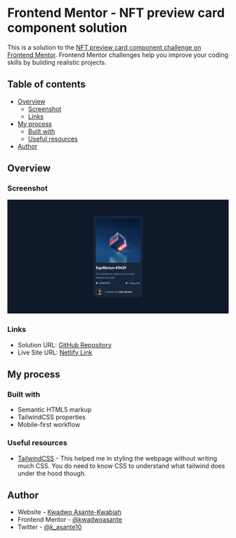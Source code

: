 # Frontend Mentor - NFT preview card component solution

This is a solution to the [NFT preview card component challenge on Frontend Mentor](https://www.frontendmentor.io/challenges/nft-preview-card-component-SbdUL_w0U). Frontend Mentor challenges help you improve your coding skills by building realistic projects. 

## Table of contents

- [Overview](#overview)
  - [Screenshot](#screenshot)
  - [Links](#links)
- [My process](#my-process)
  - [Built with](#built-with)
  - [Useful resources](#useful-resources)
- [Author](#author)

## Overview

### Screenshot

![](./screenshot.png)

### Links

- Solution URL: [GitHub Repository](https://github.com/kwadwoasante/fem-nft)
- Live Site URL: [Netlify Link](https://nft-fem.netlify.app/)

## My process

### Built with

- Semantic HTML5 markup
- TailwindCSS properties
- Mobile-first workflow

### Useful resources

- [TailwindCSS](https://tailwindcss.com/) - This helped me in styling the webpage without writing much CSS. You do need to know CSS to understand what tailwind does under the hood though.

## Author

- Website - [Kwadwo Asante-Kwabiah](http://asantekwabiah.com/)
- Frontend Mentor - [@kwadwoasante](https://www.frontendmentor.io/profile/kwadwoasante)
- Twitter - [@k_asante10](https://www.twitter.com/k_asante10)

